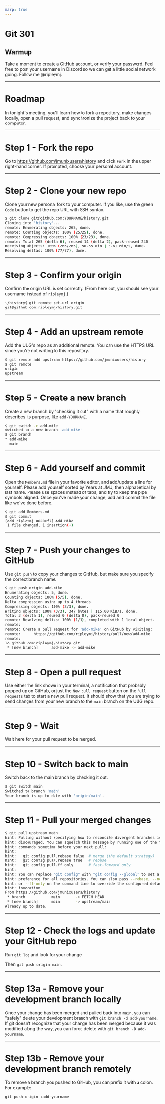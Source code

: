 ```yaml
---
marp: true
---
```

# Git 301

## Warmup
Take a moment to create a GitHub account, or verify your password. Feel free to
post your username in Discord so we can get a little social network going.
Follow me @ripleymj.

---
# Roadmap

In tonight's meeting, you'll learn how to fork a repository, make changes locally, open a pull request, and synchronize the project back to your computer.

---
# Step 1 - Fork the repo

Go to <https://github.com/jmunixusers/history> and click `Fork` in the upper right-hand corner. If prompted, choose your personal account.

---
# Step 2 - Clone your new repo

Clone your new personal fork to your computer. If you like, use the green `Code` button to get the repo URL with SSH syntax.

```bash
$ git clone git@github.com:YOURNAME/history.git
Cloning into 'history'...
remote: Enumerating objects: 265, done.
remote: Counting objects: 100% (25/25), done.
remote: Compressing objects: 100% (23/23), done.
remote: Total 265 (delta 6), reused 14 (delta 2), pack-reused 240
Receiving objects: 100% (265/265), 50.55 KiB | 3.61 MiB/s, done.
Resolving deltas: 100% (77/77), done.
```

---
# Step 3 - Confirm your origin

Confirm the origin URL is set correctly. (From here out, you should see your username instead of `ripleymj`.)

```bash
~/history$ git remote get-url origin
git@github.com:ripleymj/history.git
```

---
# Step 4 - Add an upstream remote

Add the UUG's repo as an additional remote. You can use the HTTPS URL since you're not writing to this repository.

```bash
$ git remote add upstream https://github.com/jmunixusers/history
$ git remote
origin
upstream
```

---
# Step 5 - Create a new branch

Create a new branch by "checking it out" with a name that roughly describes its purpose, like `add-YOURNAME`.

```bash
$ git switch -c add-mike
Switched to a new branch 'add-mike'
$ git branch
* add-mike
  main
```

---
# Step 6 - Add yourself and commit

Open the `Members.md` file in your favorite editor, and add/update a line for yourself. Please add yourself sorted by Years at JMU, then alphabetical by last name. Please use spaces instead of tabs, and try to keep the pipe symbols aligned. Once you've made your change, add and commit the file like we've done before.

```bash
$ git add Members.md
$ git commit
[add-ripleymj 0823ef7] Add Mike
 1 file changed, 1 insertion(+)
```

---
# Step 7 - Push your changes to GitHub

Use `git push` to copy your changes to GitHub, but make sure you specify the correct branch name.

```bash
$ git push origin add-mike
Enumerating objects: 5, done.
Counting objects: 100% (5/5), done.
Delta compression using up to 4 threads
Compressing objects: 100% (3/3), done.
Writing objects: 100% (3/3), 347 bytes | 115.00 KiB/s, done.
Total 3 (delta 1), reused 0 (delta 0), pack-reused 0
remote: Resolving deltas: 100% (1/1), completed with 1 local object.
remote:
remote: Create a pull request for 'add-mike' on GitHub by visiting:
remote:      https://github.com/ripleymj/history/pull/new/add-mike
remote:
To github.com:ripleymj/history.git
 * [new branch]      add-mike -> add-mike
```

---
# Step 8 - Open a pull request

Use either the link shown in your terminal, a notification that probably popped up on GitHub, or just the `New pull request` button on the `Pull requests` tab to start a new pull request. It should show that you are trying to send changes from your new branch to the `main` branch on the UUG repo.

---
# Step 9 - Wait

Wait here for your pull request to be merged.

---
# Step 10 - Switch back to main

Switch back to the main branch by checking it out.

```bash
$ git switch main
Switched to branch 'main'
Your branch is up to date with 'origin/main'.
```

---
# Step 11 - Pull your merged changes

```bash
$ git pull upstream main
hint: Pulling without specifying how to reconcile divergent branches is
hint: discouraged. You can squelch this message by running one of the following
hint: commands sometime before your next pull:
hint:
hint:   git config pull.rebase false  # merge (the default strategy)
hint:   git config pull.rebase true   # rebase
hint:   git config pull.ff only       # fast-forward only
hint:
hint: You can replace "git config" with "git config --global" to set a default
hint: preference for all repositories. You can also pass --rebase, --no-rebase,
hint: or --ff-only on the command line to override the configured default per
hint: invocation.
From https://github.com/jmunixusers/history
 * branch            main       -> FETCH_HEAD
 * [new branch]      main       -> upstream/main
Already up to date.
```

---
# Step 12 - Check the logs and update your GitHub repo

Run `git log` and look for your change.

Then `git push origin main`.

---
# Step 13a - Remove your development branch locally

Once your change has been merged and pulled back into `main`, you can "safely" delete your development branch with `git branch -d add-yourname`. If git doesn't recognize that your change has been merged because it was modified along the way, you can force delete with `git branch -D add-yourname`.

---
# Step 13b - Remove your development branch remotely

To remove a branch you pushed to GitHub, you can prefix it with a colon. For example:

`git push origin :add-yourname`
